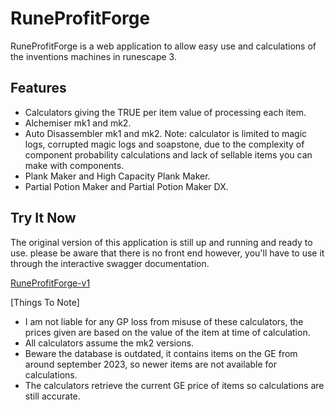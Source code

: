 # RuneProfitForge

RuneProfitForge is a web application to allow easy use and calculations of the inventions machines in runescape 3.

## Features

- Calculators giving the TRUE per item value of processing each item.
- Alchemiser mk1 and mk2.
- Auto Disassembler mk1 and mk2. Note: calculator is limited to magic logs, corrupted magic logs and soapstone, due to the complexity of component probability calculations and lack of sellable items you can make with components.
- Plank Maker and High Capacity Plank Maker.
- Partial Potion Maker and Partial Potion Maker DX.

## Try It Now

The original version of this application is still up and running and ready to use.
please be aware that there is no front end however, you'll have to use it through the interactive swagger documentation.

[RuneProfitForge-v1](https://api.runeprofitforge.com/docs)

[Things To Note]

- I am not liable for any GP loss from misuse of these calculators,
  the prices given are based on the value of the item at time of calculation.
- All calculators assume the mk2 versions.
- Beware the database is outdated, it contains items on the GE from around september 2023,
  so newer items are not available for calculations.
- The calculators retrieve the current GE price of items so calculations are still accurate.
